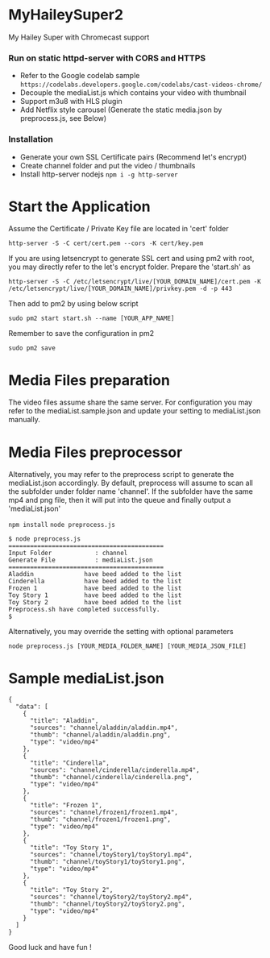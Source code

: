 # MyHaileySuper2

My Hailey Super with Chromecast support

### Run on static httpd-server with CORS and HTTPS 

- Refer to the Google codelab sample
`https://codelabs.developers.google.com/codelabs/cast-videos-chrome/`
- Decouple the mediaList.js which contains your video with thumbnail
- Support m3u8 with HLS plugin
- Add Netflix style carousel (Generate the static media.json by preprocess.js, see Below)

### Installation
- Generate your own SSL Certificate pairs (Recommend let's encrypt)
- Create channel folder and put the video / thumbnails 
- Install http-server nodejs 
`npm i -g http-server`

# Start the Application
Assume the Certificate / Private Key file are located in 'cert' folder

`http-server -S -C cert/cert.pem --cors -K cert/key.pem`

If you are using letsencrypt to generate SSL cert and using pm2 with root, you may directly refer to the let's encrypt folder.
Prepare the 'start.sh' as 

`http-server -S -C /etc/letsencrypt/live/[YOUR_DOMAIN_NAME]/cert.pem -K /etc/letsencrypt/live/[YOUR_DOMAIN_NAME]/privkey.pem -d -p 443`

Then add to pm2 by using below script

`sudo pm2 start start.sh --name [YOUR_APP_NAME]`

Remember to save the configuration in pm2

`sudo pm2 save`

# Media Files preparation
The video files assume share the same server. For configuration you may refer to the mediaList.sample.json and update your setting to mediaList.json manually.

# Media Files preprocessor
Alternatively, you may refer to the preprocess script to generate the mediaList.json accordingly.
By default, preprocess will assume to scan all the subfolder under folder name 'channel'.
If the subfolder have the same mp4 and png file, then it will put into the queue and finally output a 'mediaList.json'

`npm install`
`node preprocess.js`
```
$ node preprocess.js 
===========================================
Input Folder            : channel
Generate File           : mediaList.json
===========================================
Aladdin              have beed added to the list
Cinderella           have beed added to the list
Frozen 1             have beed added to the list
Toy Story 1          have beed added to the list
Toy Story 2          have beed added to the list
Preprocess.sh have completed successfully.
$ 
```

Alternatively, you may override the setting with optional parameters

`node preprocess.js [YOUR_MEDIA_FOLDER_NAME] [YOUR_MEDIA_JSON_FILE]`

# Sample mediaList.json
```
{
  "data": [
    {
      "title": "Aladdin",
      "sources": "channel/aladdin/aladdin.mp4",
      "thumb": "channel/aladdin/aladdin.png",
      "type": "video/mp4"
    },
    {
      "title": "Cinderella",
      "sources": "channel/cinderella/cinderella.mp4",
      "thumb": "channel/cinderella/cinderella.png",
      "type": "video/mp4"
    },
    {
      "title": "Frozen 1",
      "sources": "channel/frozen1/frozen1.mp4",
      "thumb": "channel/frozen1/frozen1.png",
      "type": "video/mp4"
    },
    {
      "title": "Toy Story 1",
      "sources": "channel/toyStory1/toyStory1.mp4",
      "thumb": "channel/toyStory1/toyStory1.png",
      "type": "video/mp4"
    },
    {
      "title": "Toy Story 2",
      "sources": "channel/toyStory2/toyStory2.mp4",
      "thumb": "channel/toyStory2/toyStory2.png",
      "type": "video/mp4"
    }
  ]
}
```

Good luck and have fun !
